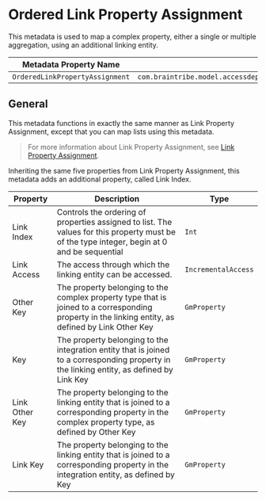 # Ordered Link Property Assignment

This metadata is used to map a complex property, either a single or multiple aggregation, using an additional linking entity.

Metadata Property Name  | Type Signature  
------- | -----------
`OrderedLinkPropertyAssignment` | `com.braintribe.model.accessdeployment.smart.meta.OrderedLinkPropertyAssignment`

## General

This metadata functions in exactly the same manner as Link Property Assignment, except that you can map lists using this metadata.

> For more information about Link Property Assignment, see [Link Property Assignment](link_property.md).

Inheriting the same five properties from Link Property Assignment, this metadata adds an additional property, called Link Index.

Property | Description | Type
------| --------- | -------
Link Index | Controls the ordering of properties assigned to list. The values for this property must be of the type integer, begin at 0 and be sequential | `Int`
Link Access | The access through which the linking entity can be accessed.  | `IncrementalAccess`
Other Key | The property belonging to the complex property type that is joined to a corresponding property in the linking entity, as defined by Link Other Key | `GmProperty`
Key | The property belonging to the integration entity that is joined to a corresponding property in the linking entity, as defined by Link Key | `GmProperty`
Link Other Key | The property belonging to the linking entity that is joined to a corresponding property in the complex property type, as defined by Other Key | `GmProperty`
Link Key | The property belonging to the linking entity that is joined to a corresponding property in the integration entity, as defined by Key | `GmProperty`
